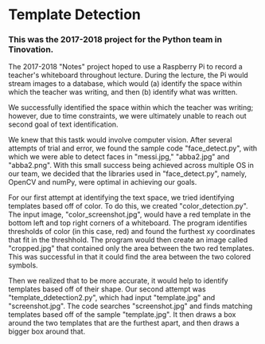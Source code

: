 # Template Detection
### This was the 2017-2018 project for the Python team in Tinovation.

The 2017-2018 "Notes" project hoped to use a Raspberry Pi to record a teacher's whiteboard throughout lecture. During the lecture, the Pi would stream images to a database, which would (a) identify the space within which the teacher was writing, and then (b) identify what was written.

We successfully identified the space within which the teacher was writing; however, due to time constraints, we were ultimately unable to reach out second goal of text identification.

We knew that this tastk would involve computer vision. After several attempts of trial and error, we found the sample code "face_detect.py", with which we were able to detect faces in "messi.jpg," "abba2.jpg" and "abba2.png". With this small success being achieved across multiple OS in our team, we decided that the libraries used in "face_detect.py", namely, OpenCV and numPy, were optimal in achieving our goals.

For our first attempt at identifying the text space, we tried identifying templates based off of color. To do this, we created "color_detection.py".
The input image, "color_screenshot.jpg", would have a red template in the bottom left and top right corners of a whiteboard.
The program identifies thresholds of color (in this case, red) and found the furthest xy coordinates that fit in the threshhold.
The program would then create an image called "cropped.jpg" that contained only the area between the two red templates.
This was successful in that it could find the area between the two colored symbols.

Then we realized that to be more accurate, it would help to identify templates based off of their shape.
Our second attempt was "template_ddetection2.py", which had input "template.jpg" and "screenshot.jpg".
The code searches "screenshot.jpg" and finds matching templates based off of the sample "template.jpg". It then draws a box around the two templates that are the furthest apart, and then draws a bigger box around that.
